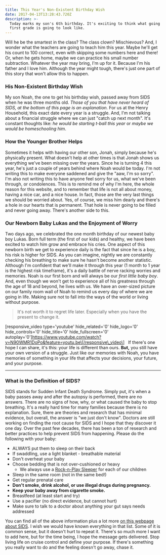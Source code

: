 ```yaml
---
title: This Year's Non-Existent Birthday Wish
date: 2017-04-13T13:28:43.720Z
description: >-
  Today marks my son's 6th birthday. It's exciting to think what going into
  first grade is going to look like.
---
```

Will he be the smartest in the class? The class clown? Mischievous? And, I wonder what the teachers are going to teach him this year. Maybe he'll get his count to 100 correct, even with skipping some numbers here and there! Or, when he gets home, maybe we can practice his small number subtraction. Whatever the year may bring, I'm up for it. Because I'm his father and I love him. Although the year might tough, there's just one part of this story that won't allow this to happen.

### His Non-Existent Birthday Wish

My son Noah, the one to get his birthday wish, passed away from SIDS when he was three months old. _Those of you that have never heard of SIDS, at the bottom of this page is an explanation._ For us at the Henry Household, this exact date every year is a struggle. And, I'm not talking about a financial struggle where we can just "catch up next month". It's constant thoughts like: _he would be starting t-ball this year_ or _maybe we would be homeschooling him_.

### How the Younger Brother Helps

Sometimes it helps with having our other son, Jonah, simply because he's physically present. What doesn't help at other times is that Jonah shows us everything we've been missing over the years. Since he is turning 4 this year, he's just a couple of years behind where Noah would be today. I'm not writing this to make everyone saddened and give the "aaw, I'm so sorry". I'm also not writing this to have anyone feel sorry for us, what we've been through, or condolences. This is to remind me of why I'm here, the whole reason for this website, and to remember that life is not all about money, having a nice car, and a nice house. In fact, those are the very last things we should be worried about. Yes, of course, we miss him dearly and there's a hole in our hearts that is permanent. That hole is never going to be filled and never going away. There's another side to this.

### Our Newborn Baby Lukas and the Enjoyment of Worry

Two days ago, we celebrated the one month birthday of our newest baby boy Lukas. Born full term (the first of our kids) and healthy, we have been excited to watch him grow and embrace his cries. One aspect of this newborn birth we get to experience daily is the fact that since he is a boy, his risk is higher for SIDS. As you can imagine, nightly we are constantly checking his breathing to make sure he hasn't become another statistic. Although I'm confident that we'll make it through this year (1 month to 1 year is the highest risk timeframe), it's a daily battle of nerve racking worries and memories. Noah is our first born and will always be our _first little baby boy_. And, even though we won't get to experience all of his greatness through the age of 18 and beyond, he lives with us. We have an over-sized picture on our family room wall of Noah to remind us every day of where we are going in life. Making sure not to fall into the ways of the world or living without purpose.

> It's not worth it to regret life later. Especially when you have the present to change it.

\[responsive\_video type='youtube' hide\_related='0' hide\_logo='0' hide\_controls='0' hide\_title='0' hide\_fullscreen='0' autoplay='0'\]https://www.youtube.com/watch?v=N90WMR1DoPo&feature=youtu.be\[/responsive\_video\]   If there's one hope I can share, it's this: your life is different than ours. **But,** you still have your own version of a struggle. Just like our memories with Noah, you have memories of something in your life that affects your decisions, your future, and your purpose.

* * *

### What is the Definition of SIDS?

SIDS stands for Sudden Infant Death Syndrome. Simply put, it's when a baby passes away and after the autopsy is performed, there are no answers. There are no signs of how, why, or what caused the baby to stop breathing. It's a really hard time for many families because there is no explanation. Sure, there are theories and research that has minimal evidence, but overall, the answer is "we just don't know". Doctors are still working on finding the root cause for SIDS and I hope that they discover it one day. Over the past few decades, there has been a ton of research and better practices to help prevent SIDS from happening. Please do the following with your baby:

*   ALWAYS put them to sleep on their back
*   If swaddling, use a light blanket - breathable material
*   Don't overheat your baby
*   Choose bedding that is not over-cushioned or heavy
    *   We always use a [Rock-n-Play Sleeper](http://amzn.to/2o9jdjy) for each of our children
*   Sleep in the same room (not in the same bed!)
*   Get regular prenatal care
*   **Don't smoke, drink alcohol, or use illegal drugs during pregnancy.**
*   **Keep your baby away from cigarette smoke.**
*   Breastfeed (at least start and try)
*   Use a pacifier (no direct evidence, but cannot hurt)
*   Make sure to talk to a doctor about anything your gut says needs addressed

You can find all of the above information plus a lot more [on this webpage about SIDS](https://www.babycenter.com/0_sids-keeping-your-baby-safe-during-sleep_419.bc?showAll=true). I wish we would have known everything in that list. Some of it is common sense, but it doesn't hurt to repeat it. There's so much more I want to add here, but for the time being, I hope the message gets delivered. Stop living life on cruise control and define your purpose. If there's something you really want to do and the feeling doesn't go away, chase it.
